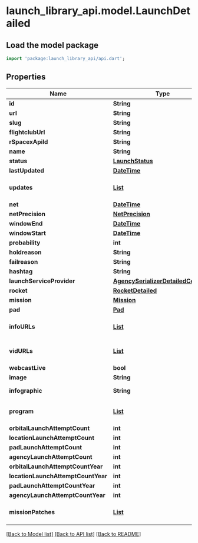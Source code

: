 # launch_library_api.model.LaunchDetailed

## Load the model package
```dart
import 'package:launch_library_api/api.dart';
```

## Properties
Name | Type | Description | Notes
------------ | ------------- | ------------- | -------------
**id** | **String** |  | [readonly] 
**url** | **String** |  | [readonly] 
**slug** | **String** |  | 
**flightclubUrl** | **String** |  | [readonly] 
**rSpacexApiId** | **String** |  | [readonly] 
**name** | **String** |  | [readonly] 
**status** | [**LaunchStatus**](LaunchStatus.md) |  | [readonly] 
**lastUpdated** | [**DateTime**](DateTime.md) |  | [readonly] 
**updates** | [**List<Update>**](Update.md) |  | [readonly] [default to const []]
**net** | [**DateTime**](DateTime.md) |  | [readonly] 
**netPrecision** | [**NetPrecision**](NetPrecision.md) |  | [readonly] 
**windowEnd** | [**DateTime**](DateTime.md) |  | [readonly] 
**windowStart** | [**DateTime**](DateTime.md) |  | [readonly] 
**probability** | **int** |  | [readonly] 
**holdreason** | **String** |  | [readonly] 
**failreason** | **String** |  | [readonly] 
**hashtag** | **String** |  | [readonly] 
**launchServiceProvider** | [**AgencySerializerDetailedCommon**](AgencySerializerDetailedCommon.md) |  | [readonly] 
**rocket** | [**RocketDetailed**](RocketDetailed.md) |  | [readonly] 
**mission** | [**Mission**](Mission.md) |  | [readonly] 
**pad** | [**Pad**](Pad.md) |  | [readonly] 
**infoURLs** | [**List<InfoURL>**](InfoURL.md) |  | [readonly] [default to const []]
**vidURLs** | [**List<VidURL>**](VidURL.md) |  | [readonly] [default to const []]
**webcastLive** | **bool** |  | [readonly] 
**image** | **String** |  | [readonly] 
**infographic** | **String** |  | [optional] [readonly] 
**program** | [**List<Program>**](Program.md) |  | [readonly] [default to const []]
**orbitalLaunchAttemptCount** | **int** |  | [readonly] 
**locationLaunchAttemptCount** | **int** |  | [readonly] 
**padLaunchAttemptCount** | **int** |  | [readonly] 
**agencyLaunchAttemptCount** | **int** |  | [readonly] 
**orbitalLaunchAttemptCountYear** | **int** |  | [readonly] 
**locationLaunchAttemptCountYear** | **int** |  | [readonly] 
**padLaunchAttemptCountYear** | **int** |  | [readonly] 
**agencyLaunchAttemptCountYear** | **int** |  | [readonly] 
**missionPatches** | [**List<MissionPatch>**](MissionPatch.md) |  | [readonly] [default to const []]

[[Back to Model list]](../README.md#documentation-for-models) [[Back to API list]](../README.md#documentation-for-api-endpoints) [[Back to README]](../README.md)


